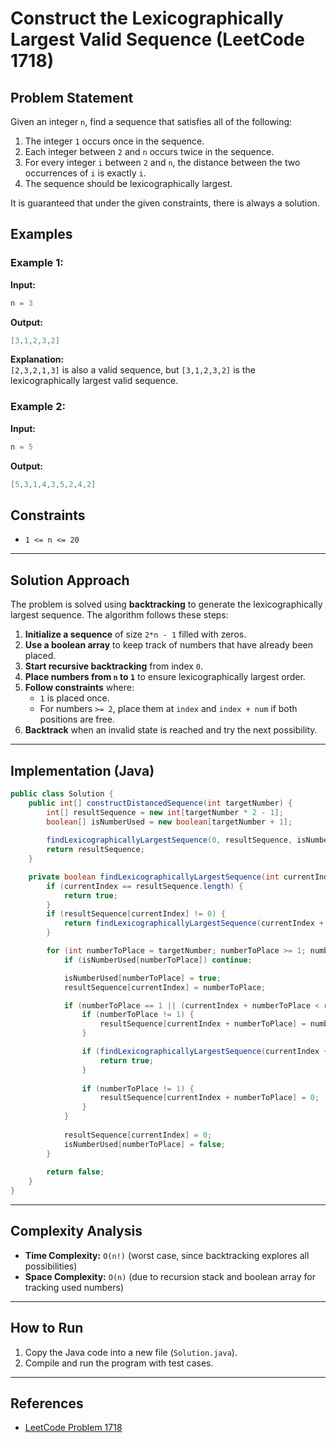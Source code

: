 # Construct the Lexicographically Largest Valid Sequence (LeetCode 1718)

## Problem Statement
Given an integer `n`, find a sequence that satisfies all of the following:

1. The integer `1` occurs once in the sequence.
2. Each integer between `2` and `n` occurs twice in the sequence.
3. For every integer `i` between `2` and `n`, the distance between the two occurrences of `i` is exactly `i`.
4. The sequence should be lexicographically largest.

It is guaranteed that under the given constraints, there is always a solution.

## Examples

### Example 1:
**Input:**  
```java
n = 3
```
**Output:**  
```java
[3,1,2,3,2]
```
**Explanation:**  
`[2,3,2,1,3]` is also a valid sequence, but `[3,1,2,3,2]` is the lexicographically largest valid sequence.

### Example 2:
**Input:**  
```java
n = 5
```
**Output:**  
```java
[5,3,1,4,3,5,2,4,2]
```

## Constraints
- `1 <= n <= 20`

---

## Solution Approach
The problem is solved using **backtracking** to generate the lexicographically largest sequence. The algorithm follows these steps:

1. **Initialize a sequence** of size `2*n - 1` filled with zeros.
2. **Use a boolean array** to keep track of numbers that have already been placed.
3. **Start recursive backtracking** from index `0`.
4. **Place numbers from `n` to `1`** to ensure lexicographically largest order.
5. **Follow constraints** where:
   - `1` is placed once.
   - For numbers `>= 2`, place them at `index` and `index + num` if both positions are free.
6. **Backtrack** when an invalid state is reached and try the next possibility.

---

## Implementation (Java)
```java
public class Solution {
    public int[] constructDistancedSequence(int targetNumber) {
        int[] resultSequence = new int[targetNumber * 2 - 1];
        boolean[] isNumberUsed = new boolean[targetNumber + 1];
        
        findLexicographicallyLargestSequence(0, resultSequence, isNumberUsed, targetNumber);
        return resultSequence;
    }

    private boolean findLexicographicallyLargestSequence(int currentIndex, int[] resultSequence, boolean[] isNumberUsed, int targetNumber) {
        if (currentIndex == resultSequence.length) {
            return true;
        }
        if (resultSequence[currentIndex] != 0) {
            return findLexicographicallyLargestSequence(currentIndex + 1, resultSequence, isNumberUsed, targetNumber);
        }

        for (int numberToPlace = targetNumber; numberToPlace >= 1; numberToPlace--) {
            if (isNumberUsed[numberToPlace]) continue;

            isNumberUsed[numberToPlace] = true;
            resultSequence[currentIndex] = numberToPlace;

            if (numberToPlace == 1 || (currentIndex + numberToPlace < resultSequence.length && resultSequence[currentIndex + numberToPlace] == 0)) {
                if (numberToPlace != 1) {
                    resultSequence[currentIndex + numberToPlace] = numberToPlace;
                }

                if (findLexicographicallyLargestSequence(currentIndex + 1, resultSequence, isNumberUsed, targetNumber)) {
                    return true;
                }
                
                if (numberToPlace != 1) {
                    resultSequence[currentIndex + numberToPlace] = 0;
                }
            }
            
            resultSequence[currentIndex] = 0;
            isNumberUsed[numberToPlace] = false;
        }
        
        return false;
    }
}
```

---

## Complexity Analysis
- **Time Complexity:** `O(n!)` (worst case, since backtracking explores all possibilities)
- **Space Complexity:** `O(n)` (due to recursion stack and boolean array for tracking used numbers)

---

## How to Run
1. Copy the Java code into a new file (`Solution.java`).
2. Compile and run the program with test cases.

---

## References
- [LeetCode Problem 1718](https://leetcode.com/problems/construct-the-lexicographically-largest-valid-sequence/)



